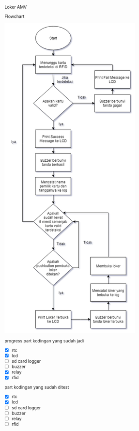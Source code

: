 Loker AMV

Flowchart

![Flowchart](flowchart_loker-amv.png)

progress
part kodingan yang sudah jadi
- [x] rtc
- [x] lcd
- [ ] sd card logger
- [ ] buzzer
- [x] relay
- [x] rfid

part kodingan yang sudah ditest
- [x] rtc
- [x] lcd
- [ ] sd card logger
- [ ] buzzer
- [ ] relay
- [ ] rfid
